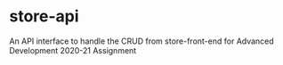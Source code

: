 # store-api
An API interface to handle the CRUD from store-front-end for Advanced Development 2020-21 Assignment

